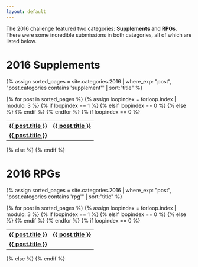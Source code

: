 ```yaml
---
layout: default
---
```


The 2016 challenge featured two categories: **Supplements** and **RPGs**. There were some incredible submissions in both categories, all of which are listed below.

# 2016 Supplements

{% assign sorted_pages = site.categories.2016 | where_exp: "post", "post.categories contains 'supplement'" | sort:"title" %}
<table>{% for post in sorted_pages %}
  {% assign loopindex = forloop.index | modulo: 3 %}
  {% if loopindex == 1 %}
    <tr><td id="entries"><strong><a href="{{ post.url }}">{{ post.title }}</a></strong></td>
  {% elsif loopindex == 0 %}
    <td id="entries"><strong><a href="{{ post.url }}">{{ post.title }}</a></strong></td></tr>
  {% else %}
    <td id="entries"><strong><a href="{{ post.url }}">{{ post.title }}</a></strong></td>
  {% endif %}
 {% endfor %}
    {% if loopindex == 0 %}
    </table>
  {% else %}
    </tr></table>
  {% endif %}
 
# 2016 RPGs

{% assign sorted_pages = site.categories.2016 | where_exp: "post", "post.categories contains 'rpg'" | sort:"title" %}
<table>{% for post in sorted_pages %}
  {% assign loopindex = forloop.index | modulo: 3 %}
  {% if loopindex == 1 %}
    <tr><td id="entries"><strong><a href="{{ post.url }}">{{ post.title }}</a></strong></td>
  {% elsif loopindex == 0 %}
    <td id="entries"><strong><a href="{{ post.url }}">{{ post.title }}</a></strong></td></tr>
  {% else %}
    <td id="entries"><strong><a href="{{ post.url }}">{{ post.title }}</a></strong></td>
  {% endif %}
 {% endfor %}
    {% if loopindex == 0 %}
    </table>
  {% else %}
    </tr></table>
  {% endif %}
